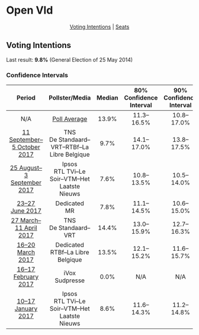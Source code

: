 # Open Vld

<p align="center"><a href="#voting-intentions">Voting Intentions</a> | <a href="#seats">Seats</a></p>

## Voting Intentions

Last result: **9.8%** (General Election of 25 May 2014)

### Confidence Intervals

| Period     | Pollster/Media   | Median | 80% Confidence Interval | 90% Confidence Interval | 95% Confidence Interval | 99% Confidence Interval |
|:----------:|:----------------:|:-----------:|:-----------------------:|:-----------------------:|:-----------------------:|:-----------------------:|
| N/A | [Poll Average](average.html) | 13.9% | 11.3–16.5% | 10.8–17.0% | 10.5–17.4% | 9.8–18.3% |
| [11 September–5 October 2017](2017-10-05-TNS.html) | TNS <br> De Standaard–VRT–RTBf–La Libre Belgique | 9.7% | 14.1–17.0% | 13.8–17.5% | 13.4–17.8% | 12.8–18.6% |
| [25 August–3 September 2017](2017-09-03-Ipsos.html) | Ipsos <br> RTL TVi–Le Soir–VTM–Het Laatste Nieuws | 7.6% | 10.8–13.5% | 10.5–14.0% | 10.2–14.3% | 9.6–15.0% |
| [23–27 June 2017](2017-06-27-Dedicated.html) | Dedicated <br> MR | 7.8% | 11.1–14.5% | 10.6–15.0% | 10.3–15.5% | 9.6–16.4% |
| [27 March–11 April 2017](2017-04-11-TNS.html) | TNS <br> De Standaard–VRT | 14.4% | 13.0–15.9% | 12.7–16.3% | 12.4–16.7% | 11.8–17.4% |
| [16–20 March 2017](2017-03-20-Dedicated.html) | Dedicated <br> RTBf–La Libre Belgique | 13.5% | 12.1–15.2% | 11.6–15.7% | 11.3–16.2% | 10.6–17.0% |
| [16–17 February 2017](2017-02-17-IVox.html) | iVox <br> Sudpresse | 0.0% | N/A | N/A | N/A | N/A |
| [10–17 January 2017](2017-01-17-Ipsos.html) | Ipsos <br> RTL TVi–Le Soir–VTM–Het Laatste Nieuws | 8.6% | 11.6–14.3% | 11.2–14.8% | 10.9–15.1% | 10.3–15.9% |
